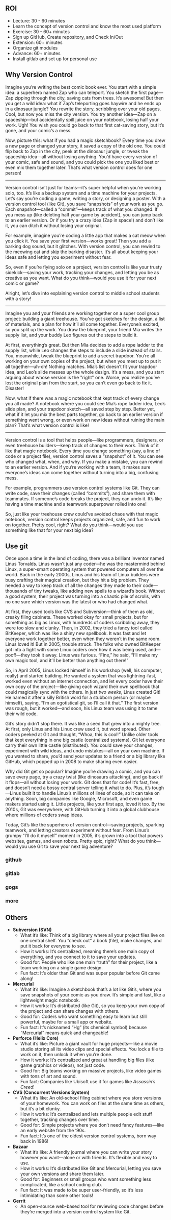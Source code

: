 ## ROI

- Lecture: 30 - 60 minutes
- Learn the concept of version control and know the most used platform
- Exercise: 30 - 60+ minutes
- Sign up GitHub, Create repository, and Check In/Out
- Extension: 60+ minutes
- Organize git modules
- Advance: 60+ minutes
- Install gitlab and set up for personal use

## Why Version Control

Imagine you’re writing the best comic book ever. You start with a simple idea: a superhero named Zap who can teleport. You sketch the first page—Zap zipping through the city, saving cats from trees. It’s awesome! But then you get a wild idea: what if Zap’s teleporting goes haywire and he ends up in a dinosaur jungle? You rewrite the story, scribbling over your old pages. Cool, but now you miss the city version. You try another idea—Zap on a spaceship—but accidentally spill juice on your notebook, losing half your work. Ugh! You wish you could go back to that first cat-saving story, but it’s gone, and your comic’s a mess.

Now, picture this: what if you had a magic sketchbook? Every time you drew a new page or changed your story, it saved a copy of the old one. You could flip back to Zap in the city, peek at the dinosaur jungle, or tweak the spaceship idea—all without losing anything. You’d have every version of your comic, safe and sound, and you could pick the one you liked best or even mix them together later. That’s what version control does for one person!

---

Version control isn’t just for teams—it’s super helpful when you’re working solo, too. It’s like a backup system and a time machine for your projects. Let’s say you’re coding a game, writing a story, or designing a poster. With a version control tool (like Git), you save “snapshots” of your work as you go. Each snapshot—called a “commit”—keeps track of what you changed. If you mess up (like deleting half your game by accident), you can jump back to an earlier version. Or if you try a crazy idea (Zap in space!) and don’t like it, you can ditch it without losing your original.

For example, imagine you’re coding a little app that makes a cat meow when you click it. You save your first version—works great! Then you add a barking dog sound, but it glitches. With version control, you can rewind to the meowing cat and skip the barking disaster. It’s all about keeping your ideas safe and letting you experiment without fear.

So, even if you’re flying solo on a project, version control is like your trusty sidekick—saving your work, tracking your changes, and letting you be as creative as you want. What do you think—would you use it for your next comic or game?

Alright, let’s dive into explaining version control to middle school students with a story!

---

Imagine you and your friends are working together on a super cool group project: building a giant treehouse. You’ve got sketches for the design, a list of materials, and a plan for how it’ll all come together. Everyone’s excited, so you split up the work. You draw the blueprint, your friend Mia writes the supply list, and your buddy Leo figures out the steps to build it.

At first, everything’s great. But then Mia decides to add a rope ladder to the supply list, while Leo changes the steps to include a slide instead of stairs. You, meanwhile, tweak the blueprint to add a secret trapdoor. You’re all working on your own copies of the project, but when you meet up to put it all together—uh-oh! Nothing matches. Mia’s list doesn’t fit your trapdoor idea, and Leo’s slide messes up the whole design. It’s a mess, and you start arguing about whose version is the "right" one. Worse, you realize you’ve lost the original plan from the start, so you can’t even go back to fix it. Disaster!

Now, what if there was a magic notebook that kept track of every change you all made? A notebook where you could see Mia’s rope ladder idea, Leo’s slide plan, and your trapdoor sketch—all saved step by step. Better yet, what if it let you mix the best parts together, go back to an earlier version if something went wrong, or even work on new ideas without ruining the main plan? That’s what version control is like!

---

Version control is a tool that helps people—like programmers, designers, or even treehouse builders—keep track of changes to their work. Think of it like that magic notebook. Every time you change something (say, a line of code or a project file), version control saves a “snapshot” of it. You can see who changed what, when, and why. If you make a mistake, you can rewind to an earlier version. And if you’re working with a team, it makes sure everyone’s ideas can come together without turning into a big, confusing mess.

For example, programmers use version control systems like Git. They can write code, save their changes (called “commits”), and share them with teammates. If someone’s code breaks the project, they can undo it. It’s like having a time machine and a teamwork superpower rolled into one!

So, just like your treehouse crew could’ve avoided chaos with that magic notebook, version control keeps projects organized, safe, and fun to work on together. Pretty cool, right? What do you think—would you use something like that for your next big idea?

## Use git

Once upon a time in the land of coding, there was a brilliant inventor named Linus Torvalds. Linus wasn’t just any coder—he was the mastermind behind Linux, a super-smart operating system that powered computers all over the world. Back in the early 2000s, Linus and his team of Linux builders were busy crafting their magical creation, but they hit a big problem. They needed a way to keep track of all the changes they made to their code—thousands of tiny tweaks, like adding new spells to a wizard’s book. Without a good system, their project was turning into a chaotic pile of scrolls, with no one sure which version was the latest or who had changed what.

At first, they used tools like CVS and Subversion—think of them as old, creaky filing cabinets. These worked okay for small projects, but for something as big as Linux, with hundreds of coders scribbling away, they were too slow and clunky. Then, in 2002, they tried a fancy tool called BitKeeper, which was like a shiny new spellbook. It was fast and let everyone work together better, even when they weren’t in the same room. Linus loved it! But in 2005, trouble struck. The folks who owned BitKeeper got into a fight with some Linux coders over how it was being used, and—poof!—they took it away. Linus was furious. “Fine,” he said, “I’ll make my own magic tool, and it’ll be better than anything out there!”

So, in April 2005, Linus locked himself in his workshop (well, his computer, really) and started building. He wanted a system that was lightning-fast, worked even without an internet connection, and let every coder have their own copy of the project—like giving each wizard their own spellbook that could magically sync with the others. In just _two weeks_, Linus created Git! He named it after a silly British word for a stubborn person (or maybe himself), saying, “I’m an egotistical git, so I’ll call it that.” The first version was rough, but it worked—and soon, his Linux team was using it to tame their wild code.

Git’s story didn’t stop there. It was like a seed that grew into a mighty tree. At first, only Linus and his Linux crew used it, but word spread. Other coders peeked at Git and thought, “Whoa, this is cool!” Unlike older tools that kept everything in one big castle (centralized systems), Git let everyone carry their own little castle (distributed). You could save your changes, experiment with wild ideas, and undo mistakes—all on your own machine. If you wanted to share, you’d send your updates to a friend or a big library like GitHub, which popped up in 2008 to make sharing even easier.

Why did Git get so popular? Imagine you’re drawing a comic, and you can save every page, try a crazy twist (like dinosaurs attacking), and go back if it flops—all without losing your work. Git does that for code! It’s fast, free, and doesn’t need a bossy central server telling it what to do. Plus, it’s tough—Linus built it to handle Linux’s millions of lines of code, so it can take on anything. Soon, big companies like Google, Microsoft, and even game makers started using it. Little projects, like your first app, loved it too. By the 2010s, Git was everywhere, with GitHub turning it into a global clubhouse where millions of coders swap ideas.

Today, Git’s like the superhero of version control—saving projects, sparking teamwork, and letting creators experiment without fear. From Linus’s grumpy “I’ll do it myself” moment in 2005, it’s grown into a tool that powers websites, games, and even robots. Pretty epic, right? What do you think—would you use Git to save your next big adventure?
### github

### gitlab

### gogs

### more


## Others

- **Subversion (SVN)**
    - What it’s like: Think of a big library where all your project files live on one central shelf. You “check out” a book (file), make changes, and put it back for everyone to see.
    - How it works: It’s centralized, meaning there’s one main copy of everything, and you connect to it to save your updates.
    - Good for: People who like one main “truth” for their project, like a team working on a single game design.
    - Fun fact: It’s older than Git and was super popular before Git came along!
- **Mercurial**
    - What it’s like: Imagine a sketchbook that’s a lot like Git’s, where you save snapshots of your comic as you draw. It’s simple and fast, like a lightweight magic notebook.
    - How it works: It’s distributed (like Git), so you keep your own copy of the project and can share changes with others.
    - Good for: Coders who want something easy to learn but still powerful, maybe for a small app or website.
    - Fun fact: It’s nicknamed “Hg” (its chemical symbol) because “Mercurial” means quick and changeable!
- **Perforce (Helix Core)**
    - What it’s like: Picture a giant vault for huge projects—like a movie studio storing all its video clips and special effects. You lock a file to work on it, then unlock it when you’re done.
    - How it works: It’s centralized and great at handling big files (like game graphics or videos), not just code.
    - Good for: Big teams working on massive projects, like video games with tons of art and sound.
    - Fun fact: Companies like Ubisoft use it for games like _Assassin’s Creed_!
- **CVS (Concurrent Versions System)**
    - What it’s like: An old-school filing cabinet where you store versions of your homework. You can work on files at the same time as others, but it’s a bit clunky.
    - How it works: It’s centralized and lets multiple people edit stuff together, tracking changes over time.
    - Good for: Simple projects where you don’t need fancy features—like an early website from the ‘90s.
    - Fun fact: It’s one of the oldest version control systems, born way back in 1986!
- **Bazaar**
    - What it’s like: A friendly journal where you can write your story however you want—alone or with friends. It’s flexible and easy to use.
    - How it works: It’s distributed like Git and Mercurial, letting you save your own versions and share them later.
    - Good for: Beginners or small groups who want something less complicated, like a school coding club.
    - Fun fact: It was made to be super user-friendly, so it’s less intimidating than some other tools!
- **Gerrit**
	- An open-source web-based tool for reviewing code changes before they’re merged into a version control system like Git.